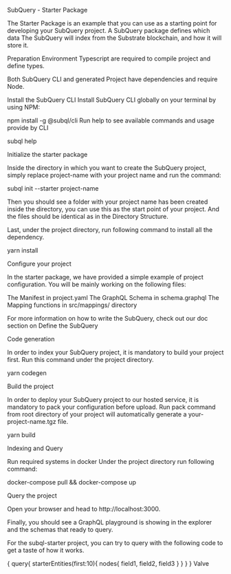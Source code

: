SubQuery - Starter Package

The Starter Package is an example that you can use as a starting point for developing your SubQuery project. A SubQuery package defines which data The SubQuery will index from the Substrate blockchain, and how it will store it.

Preparation
Environment
Typescript are required to compile project and define types.

Both SubQuery CLI and generated Project have dependencies and require Node.

Install the SubQuery CLI
Install SubQuery CLI globally on your terminal by using NPM:

npm install -g @subql/cli
Run help to see available commands and usage provide by CLI

subql help

Initialize the starter package

Inside the directory in which you want to create the SubQuery project, simply replace project-name with your project name and run the command:

subql init --starter project-name

Then you should see a folder with your project name has been created inside the directory, you can use this as the start point of your project. And the files should be identical as in the Directory Structure.

Last, under the project directory, run following command to install all the dependency.

yarn install

Configure your project

In the starter package, we have provided a simple example of project configuration. You will be mainly working on the following files:

The Manifest in project.yaml
The GraphQL Schema in schema.graphql
The Mapping functions in src/mappings/ directory

For more information on how to write the SubQuery, check out our doc section on Define the SubQuery

Code generation

In order to index your SubQuery project, it is mandatory to build your project first. Run this command under the project directory.

yarn codegen

Build the project

In order to deploy your SubQuery project to our hosted service, it is mandatory to pack your configuration before upload. Run pack command from root directory of your project will automatically generate a your-project-name.tgz file.

yarn build

Indexing and Query

Run required systems in docker
Under the project directory run following command:

docker-compose pull && docker-compose up

Query the project

Open your browser and head to http://localhost:3000.

Finally, you should see a GraphQL playground is showing in the explorer and the schemas that ready to query.

For the subql-starter project, you can try to query with the following code to get a taste of how it works.

{
  query{
    starterEntities(first:10){
      nodes{
        field1,
        field2,
        field3
      }
    }
  }
}
Valve
